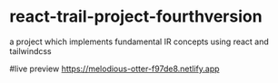 # react-trail-project-fourthversion

a project which implements fundamental IR concepts using react and tailwindcss

#live preview
https://melodious-otter-f97de8.netlify.app
